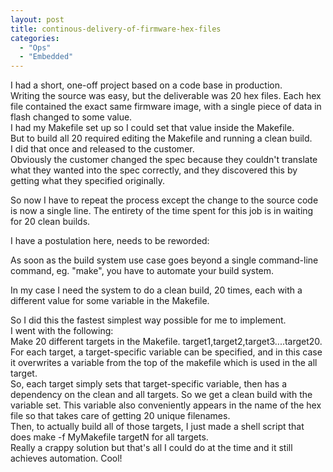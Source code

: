 ```yaml
---
layout: post
title: continous-delivery-of-firmware-hex-files
categories:
  - "Ops"
  - "Embedded"
---
```

  
I had a short, one-off project based on a code base in production.  
Writing the source was easy, but the deliverable was 20 hex files.
Each hex file contained the exact same firmware image, with a single piece of data in flash changed to some value.  
I had my Makefile set up so I could set that value inside the Makefile.  
But to build all 20 required editing the Makefile and running a clean build.  
I did that once and released to the customer.  
Obviously the customer changed the spec because they couldn't translate what they wanted into the spec correctly, and they discovered this by getting what they specified originally.  
  
So now I have to repeat the process except the change to the source code is now a single line.  The entirety of the time spent for this job is in waiting for 20 clean builds.  
  
I have a postulation here, needs to be reworded:  
  
As soon as the build system use case goes beyond a single command-line command, eg. "make", you have to automate your build system.  
  
In my case I need the system to do a clean build, 20 times, each with a different value for some variable in the Makefile.  
  
So I did this the fastest simplest way possible for me to implement.  
I went with the following:  
Make 20 different targets in the Makefile.  target1,target2,target3....target20.  
For each target, a target-specific variable can be specified, and in this case
it overwrites a variable from the top of the makefile which is used in the all target.  
So, each target simply sets that target-specific variable, then has a dependency on the clean and all targets.  So we get a clean build with the variable set.  This variable also conveniently appears in the name of the hex file so that takes care of getting 20 unique filenames.  
Then, to actually build all of those targets, I just made a shell script that does make -f MyMakefile targetN for all targets.  
Really a crappy solution but that's all I could do at the time and it still achieves automation.  Cool!  

